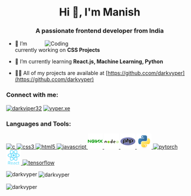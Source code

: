 <h1 align="center">Hi 👋, I'm Manish</h1>
<h3 align="center">A passionate frontend developer from India</h3>

<img align="right" alt="Coding" width="400" src="https://pin.it/1eKg4UN">

- 🔭 I’m currently working on **CSS Projects**

- 🌱 I’m currently learning **React.js, Machine Learning, Python**

- 👨‍💻 All of my projects are available at [https://github.ccom/darkvyper](https://github.ccom/darkvyper)

<h3 align="left">Connect with me:</h3>
<p align="left">
<a href="https://twitter.com/darkviper32" target="blank"><img align="center" src="https://pin.it/635CLVt" alt="darkviper32" height="30" width="40" /></a>
<a href="https://instagram.com/vyper.xe" target="blank"><img align="center" src="https://pin.it/34oUUcO" alt="vyper.xe" height="30" width="40" /></a>
</p>

<h3 align="left">Languages and Tools:</h3>
<p align="left"> <a href="https://www.cprogramming.com/" target="_blank" rel="noreferrer"> <img src="https://pin.it/6lOak3T" alt="c" width="40" height="40"/> </a> <a href="https://www.w3schools.com/css/" target="_blank" rel="noreferrer"> <img src="https://pin.it/48mmaLS" alt="css3" width="40" height="40"/> </a> <a href="https://www.w3.org/html/" target="_blank" rel="noreferrer"> <img src="https://pin.it/1HTrSgC" alt="html5" width="40" height="40"/> </a> <a href="https://developer.mozilla.org/en-US/docs/Web/JavaScript" target="_blank" rel="noreferrer"> <img src="https://pin.it/6s75TuP" alt="javascript" width="40" height="40"/> </a> <a href="https://www.nginx.com" target="_blank" rel="noreferrer"> <img src="https://raw.githubusercontent.com/devicons/devicon/master/icons/nginx/nginx-original.svg" alt="nginx" width="40" height="40"/> </a> <a href="https://nodejs.org" target="_blank" rel="noreferrer"> <img src="https://raw.githubusercontent.com/devicons/devicon/master/icons/nodejs/nodejs-original-wordmark.svg" alt="nodejs" width="40" height="40"/> </a> <a href="https://www.php.net" target="_blank" rel="noreferrer"> <img src="https://raw.githubusercontent.com/devicons/devicon/master/icons/php/php-original.svg" alt="php" width="40" height="40"/> </a> <a href="https://www.python.org" target="_blank" rel="noreferrer"> <img src="https://raw.githubusercontent.com/devicons/devicon/master/icons/python/python-original.svg" alt="python" width="40" height="40"/> </a> <a href="https://pytorch.org/" target="_blank" rel="noreferrer"> <img src="https://www.vectorlogo.zone/logos/pytorch/pytorch-icon.svg" alt="pytorch" width="40" height="40"/> </a> <a href="https://reactjs.org/" target="_blank" rel="noreferrer"> <img src="https://raw.githubusercontent.com/devicons/devicon/master/icons/react/react-original-wordmark.svg" alt="react" width="40" height="40"/> </a> <a href="https://www.tensorflow.org" target="_blank" rel="noreferrer"> <img src="https://www.vectorlogo.zone/logos/tensorflow/tensorflow-icon.svg" alt="tensorflow" width="40" height="40"/> </a> </p>

<p><img align="left" src="https://github-readme-stats.vercel.app/api/top-langs?username=darkvyper&show_icons=true&locale=en&layout=compact" alt="darkvyper" /></p>

<p>&nbsp;<img align="center" src="https://github-readme-stats.vercel.app/api?username=darkvyper&show_icons=true&locale=en" alt="darkvyper" /></p>

<p><img align="center" src="https://github-readme-streak-stats.herokuapp.com/?user=darkvyper&" alt="darkvyper" /></p>


